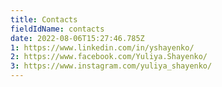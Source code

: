```yaml
---
title: Contacts
fieldIdName: contacts
date: 2022-08-06T15:27:46.785Z
1: https://www.linkedin.com/in/yshayenko/
2: https://www.facebook.com/Yuliya.Shayenko/
3: https://www.instagram.com/yuliya_shayenko/
---
```

